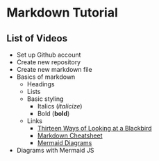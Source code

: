 # Markdown Tutorial

## List of Videos

- Set up Github account
- Create new repository
- Create new markdown file
- Basics of markdown
  - Headings
  - Lists
  - Basic styling
    - Italics (*italicize*)
    - Bold (**bold**)
  - Links
    - [Thirteen Ways of Looking at a Blackbird](https://www.poetryfoundation.org/poems/45236/thirteen-ways-of-looking-at-a-blackbird)
    - [Markdown Cheatsheet](https://www.markdownguide.org/cheat-sheet/)
    - [Mermaid Diagrams](mermaid-diagrams.md)
- Diagrams with Mermaid JS

